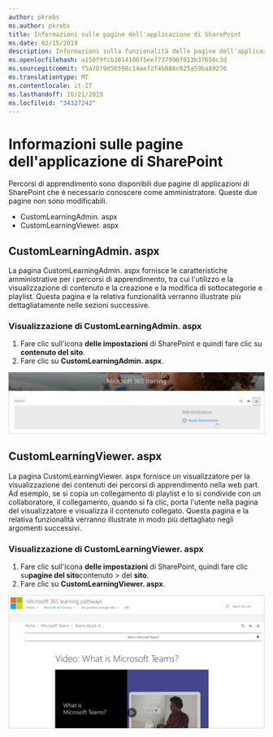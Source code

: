 ```yaml
---
author: pkrebs
ms.author: pkrebs
title: Informazioni sulle pagine dell'applicazione di SharePoint
ms.date: 02/15/2019
description: Informazioni sulla funzionalità delle pagine dell'applicazione di SharePoint in Microsoft 365 Learning pathways
ms.openlocfilehash: a150f9fcb3814106f5ee7737996f013b37656c3d
ms.sourcegitcommit: f5a7079d56598c14aef2f4b886c025a59ba89276
ms.translationtype: MT
ms.contentlocale: it-IT
ms.lasthandoff: 10/21/2019
ms.locfileid: "34327242"
---
```

# <a name="get-to-know-the-sharepoint-application-pages"></a>Informazioni sulle pagine dell'applicazione di SharePoint

Percorsi di apprendimento sono disponibili due pagine di applicazioni di SharePoint che è necessario conoscere come amministratore. Queste due pagine non sono modificabili. 

- CustomLearningAdmin. aspx
- CustomLearningViewer. aspx

## <a name="customlearningadminaspx"></a>CustomLearningAdmin. aspx

La pagina CustomLearningAdmin. aspx fornisce le caratteristiche amministrative per i percorsi di apprendimento, tra cui l'utilizzo e la visualizzazione di contenuto e la creazione e la modifica di sottocategorie e playlist. Questa pagina e la relativa funzionalità verranno illustrate più dettagliatamente nelle sezioni successive.

### <a name="view-customlearningadminaspx"></a>Visualizzazione di CustomLearningAdmin. aspx

1. Fare clic sull'icona **delle impostazioni** di SharePoint e quindi fare clic su **contenuto del sito**. 
2. Fare clic su **CustomLearningAdmin. aspx**. 

![CG-adminapppage. png](media/cg-adminapppage.png)

## <a name="customlearningvieweraspx"></a>CustomLearningViewer. aspx
La pagina CustomLearningViewer. aspx fornisce un visualizzatore per la visualizzazione dei contenuti dei percorsi di apprendimento nella web part. Ad esempio, se si copia un collegamento di playlist e lo si condivide con un collaboratore, il collegamento, quando si fa clic, porta l'utente nella pagina del visualizzatore e visualizza il contenuto collegato. Questa pagina e la relativa funzionalità verranno illustrate in modo più dettagliato negli argomenti successivi.

### <a name="view-customlearningvieweraspx"></a>Visualizzazione di CustomLearningViewer. aspx

1. Fare clic sull'icona **delle impostazioni** di SharePoint, quindi fare clic su**pagine del sito**contenuto > del **sito**. 
2. Fare clic su **CustomLearningViewer. aspx**. 

![CG-viewerapppage. png](media/cg-viewerapppage.png)

